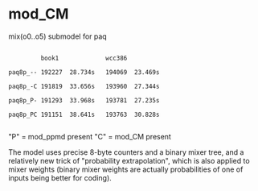 # mod_CM
mix(o0..o5) submodel for paq

<code>
         book1             wcc386         <br>
paq8p_-- 192227  28.734s   194069  23.469s<br>
paq8p_-C 191819  33.656s   193960  27.344s<br>
paq8p_P- 191293  33.968s   193781  27.235s<br>
paq8p_PC 191151  38.641s   193763  30.828s<br>
</code>

"P" = mod_ppmd present
"C" = mod_CM present

The model uses precise 8-byte counters and a binary mixer tree,
and a relatively new trick of "probability extrapolation", which
is also applied to mixer weights (binary mixer weights are actually
probabilities of one of inputs being better for coding).
